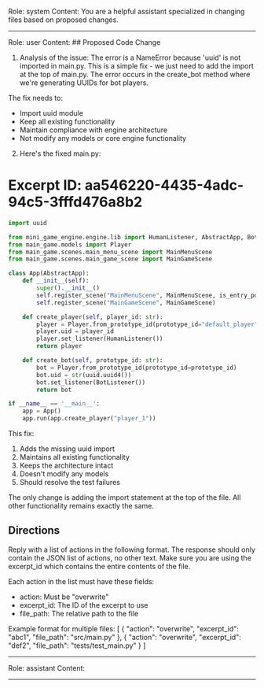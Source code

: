 Role: system
Content: You are a helpful assistant specialized in changing files based on proposed changes.
__________________
Role: user
Content: ## Proposed Code Change
1. Analysis of the issue:
The error is a NameError because 'uuid' is not imported in main.py. This is a simple fix - we just need to add the import at the top of main.py. The error occurs in the create_bot method where we're generating UUIDs for bot players.

The fix needs to:
- Import uuid module
- Keep all existing functionality
- Maintain compliance with engine architecture
- Not modify any models or core engine functionality

2. Here's the fixed main.py:

# Excerpt ID: aa546220-4435-4adc-94c5-3fffd476a8b2
```python main_game/main.py
import uuid

from mini_game_engine.engine.lib import HumanListener, AbstractApp, BotListener
from main_game.models import Player
from main_game.scenes.main_menu_scene import MainMenuScene
from main_game.scenes.main_game_scene import MainGameScene

class App(AbstractApp):
    def __init__(self):
        super().__init__()
        self.register_scene("MainMenuScene", MainMenuScene, is_entry_point=True)
        self.register_scene("MainGameScene", MainGameScene)

    def create_player(self, player_id: str):
        player = Player.from_prototype_id(prototype_id="default_player")
        player.uid = player_id
        player.set_listener(HumanListener())
        return player

    def create_bot(self, prototype_id: str):
        bot = Player.from_prototype_id(prototype_id=prototype_id)
        bot.uid = str(uuid.uuid4())
        bot.set_listener(BotListener())
        return bot

if __name__ == '__main__':
    app = App()
    app.run(app.create_player("player_1"))
```

This fix:
1. Adds the missing uuid import
2. Maintains all existing functionality
3. Keeps the architecture intact
4. Doesn't modify any models
5. Should resolve the test failures

The only change is adding the import statement at the top of the file. All other functionality remains exactly the same.

## Directions
Reply with a list of actions in the following format. The response should only contain the JSON list of actions, no other text.
Make sure you are using the excerpt_id which contains the entire contents of the file.

Each action in the list must have these fields:
- action: Must be "overwrite"
- excerpt_id: The ID of the excerpt to use
- file_path: The relative path to the file

Example format for multiple files:
[
    {
        "action": "overwrite",
        "excerpt_id": "abc1",
        "file_path": "src/main.py"
    },
    {
        "action": "overwrite",
        "excerpt_id": "def2",
        "file_path": "tests/test_main.py"
    }
]
__________________
Role: assistant
Content: 
__________________
